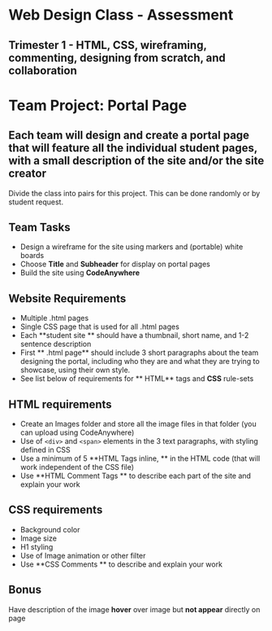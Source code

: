 # Web Design Class - Assessment

## Trimester 1 - HTML, CSS, wireframing, commenting, designing from scratch, and collaboration

# Team Project: Portal Page

## Each team will design and create a portal page that will feature all the individual student pages, with a small description of the site and/or the site creator

Divide the class into pairs for this project. This can be done randomly or by student request.

## Team **Tasks**

- Design a wireframe for the site using markers and (portable) white boards
- Choose **Title** and **Subheader** for display on portal pages
- Build the site using **CodeAnywhere**

## Website Requirements

- Multiple .html pages
- Single CSS page that is used for all .html pages
- Each **student site ** should have a thumbnail, short name, and 1-2 sentence description
- First ** .html page** should include 3 short paragraphs about the team designing the portal, including who they are and what they are trying to showcase, using their own style.
- See list below of requirements for ** HTML** tags and **CSS** rule-sets

## HTML requirements

- Create an Images folder and store all the image files in that folder (you can upload using CodeAnywhere)
- Use of `<div>` and `<span>` elements in the 3 text paragraphs, with styling defined in CSS
- Use a minimum of 5 **HTML Tags inline, ** in the HTML code (that will work independent of the CSS file)
- Use **HTML Comment Tags ** to describe each part of the site and explain your work

## CSS requirements

- Background color
- Image size
- H1 styling
- Use of Image animation or other filter
- Use **CSS Comments ** to describe and explain your work

## Bonus

Have description of the image **hover** over image but **not appear** directly on page
